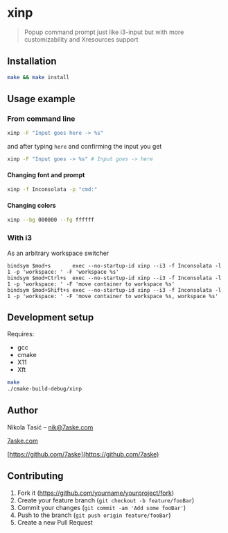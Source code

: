 # xinp
> Popup command prompt just like i3-input but with more customizability and Xresources support

## Installation

```sh
make && make install
```

## Usage example

### From command line

```bash
xinp -F "Input goes here -> %s"
```
and after typing `here` and confirming the input you get
```bash
xinp -F "Input goes -> %s" # Input goes -> here
```
#### Changing font and prompt
```bash
xinp -f Inconsolata -p "cmd:"
```
#### Changing colors
```bash
xinp --bg 000000 --fg ffffff
```
### With i3

As an arbitrary workspace switcher
```
bindsym $mod+s       exec --no-startup-id xinp --i3 -f Inconsolata -l 1 -p 'workspace: ' -F 'workspace %s'
bindsym $mod+Ctrl+s  exec --no-startup-id xinp --i3 -f Inconsolata -l 1 -p 'workspace: ' -F 'move container to workspace %s'
bindsym $mod+Shift+s exec --no-startup-id xinp --i3 -f Inconsolata -l 1 -p 'workspace: ' -F 'move container to workspace %s, workspace %s'
```

## Development setup

Requires:

* gcc
* cmake
* X11
* Xft

```sh
make
./cmake-build-debug/xinp
```

## Author

Nikola Tasić –  nik@7aske.com

[7aske.com](https://7aske.com)

[https://github.com/7aske](https://github.com/7aske)

## Contributing

1. Fork it (<https://github.com/yourname/yourproject/fork>)
2. Create your feature branch (`git checkout -b feature/fooBar`)
3. Commit your changes (`git commit -am 'Add some fooBar'`)
4. Push to the branch (`git push origin feature/fooBar`)
5. Create a new Pull Request

